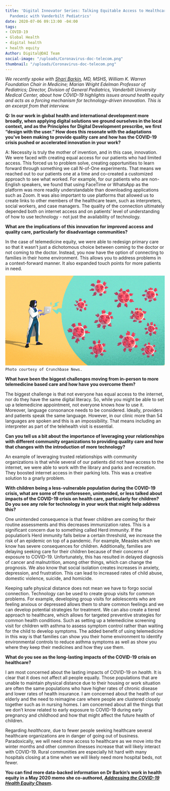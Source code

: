```yaml
---
title: 'Digital Innovator Series: Talking Equitable Access to Healthcare During COVID-19
  Pandemic with Vanderbilt Pediatrics'
date: 2020-07-06 09:13:00 -04:00
tags:
- COVID-19
- Global Health
- digital health
- health equity
Author: Digital@DAI Team
social-image: "/uploads/Coronavirus-doc-telecom.png"
thumbnail: "/uploads/Coronavirus-doc-telecom.png"
---
```


*We recently spoke with [Shari Barkin](https://www.childrenshospitalvanderbilt.org/doctors/barkin-shari), MD, MSHS, William K. Warren Foundation Chair in Medicine; Marian Wright Edelman Professor of Pediatrics; Director, Division of General Pediatrics, Vanderbilt University Medical Center, about how COVID-19 highlights issues around health equity and acts as a forcing mechanism for technology-driven innovation. This is an excerpt from that interview.*

<!--more-->

**Q: In our work in global health and international development more broadly, when applying digital solutions we ground ourselves in the local context, and as the Principles for Digital Development prescribe, we first “design with the user.” How does this resonate with the adaptations you’ve been making to provide quality care and how has the COVID-19 crisis pushed or accelerated innovation in your work?**

A: Necessity is truly the mother of invention, and in this case, innovation. We were faced with creating equal access for our patients who had limited access. This forced us to problem solve, creating opportunities to learn forward through something we call N-of-One experiments. That means we reached out to our patients one at a time and co-created a customized approach to see what worked. For example, for our patients who are non-English speakers, we found that using FaceTime or WhatsApp as the platform was more readily understandable than downloading applications such as Zoom. It was also important to use platforms that allowed us to create links to other members of the healthcare team, such as interpreters, social workers, and case managers. The quality of the connection ultimately depended both on internet access and on patients’ level of understanding of how to use technology - not just the availability of technology.

**What are the implications of this innovation for improved access and quality care, particularly for disadvantage communities?**

In the case of telemedicine equity, we were able to redesign primary care so that it wasn’t just a dichotomous choice between coming to the doctor or not coming to the doctor. Instead, you now have the option of connecting to families in their home environment. This allows you to address problems in a context-forward manner. It also expanded touch points for more patients in need.

![Coronavirus-doc-telecom.png](/uploads/Coronavirus-doc-telecom.png)`Photo courtesy of Crunchbase News.`

**What have been the biggest challenges moving from in-person to more telemedicine based care and how have you overcome them?**

The biggest challenge is that not everyone has equal access to the internet, nor do they have the same digital literacy. So, while you might be able to set up a telemedicine appointment, not everyone knows how to use it. Moreover, language consonance needs to be considered. Ideally, providers and patients speak the same language. However, in our clinic more than 54 languages are spoken and this is an impossibility. That means including an interpreter as part of the telehealth visit is essential.

**Can you tell us a bit about the importance of leveraging your relationships with different community organizations to providing quality care and how that changes with the introduction of more technology?**

An example of leveraging trusted relationships with community organizations is that while several of our patients did not have access to the internet, we were able to work with the library and parks and recreation. They boosted internet access in their parking lots. This was a creative solution to a gnarly problem.

**With children being a less-vulnerable population during the COVID-19 crisis, what are some of the unforeseen, unintended, or less talked about impacts of the COVID-19 crisis on health care, particularly for children? Do you see any role for technology in your work that might help address this?**

One unintended consequence is that fewer children are coming for their routine assessments and this decreases immunization rates. This is a significant concern due to something called Herd immunity. If the population’s Herd immunity falls below a certain threshold, we increase the risk of an epidemic on top of a pandemic. For example, Measles which we know has severe consequences for children. Additionally, families are delaying seeking care for their children because of their concerns of exposure to COVID-19. Unfortunately, this has resulted in delayed diagnosis of cancer and malnutrition, among other things, which can change the prognosis. We also know that social isolation creates increases in anxiety, depression, and frustration. This can lead to increased rates of child abuse, domestic violence, suicide, and homicide.

Keeping safe physical distance does not mean we have to forgo social connection. Technology can be used to create group visits for common problems. For example, developing group visits for adolescents who are feeling anxious or depressed allows them to share common feelings and we can develop potential strategies for treatment. We can also create a tiered approach to healthcare, which allows for targeted preventive strategies for common health conditions. Such as setting up a telemedicine screening visit for children with asthma to assess symptom control rather than waiting for the child to develop symptoms. The added benefit of using telemedicine in this way is that families can show you their home environment to identify environmental controls to reduce asthma symptoms as well as show you where they keep their medicines and how they use them.

**What do you see as the long-lasting impacts of the COVID-19 crisis on healthcare?**

I am most concerned about the lasting impacts of COVID-19 on *health*. It is clear that it does not affect all people equally. Those populations that are unable to maintain physical distance due to their housing or work situation are often the same populations who have higher rates of chronic disease and lower rates of health insurance. I am concerned about the health of our elderly and the need to reimagine care where people are clustered closely together such as in nursing homes. I am concerned about all the things that we don’t know related to early exposure to COVID-19 during early pregnancy and childhood and how that might affect the future health of children.

Regarding *healthcare*, due to fewer people seeking healthcare several healthcare organizations are in danger of going out of business. Paradoxically, we will need more access to healthcare as we move into the winter months and other common illnesses increase that will likely interact with COVID-19. Rural communities are especially hit hard with many hospitals closing at a time when we will likely need more hospital beds, not fewer.

**You can find more data-backed information on Dr Barkin’s work in health equity in a May 2020 memo she co-authored, *[Addressing the COVID-19 Health Equity Chasm](https://www.vumc.org/health-policy/sites/default/files/COVID%20Memo%20-%20Equity.pdf)*.**